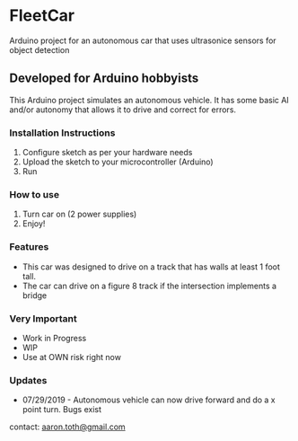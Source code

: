 # FleetCar
Arduino project for an autonomous car that uses ultrasonice sensors for object detection

## Developed for Arduino hobbyists
This Arduino project simulates an autonomous vehicle.  It has some basic AI and/or autonomy that allows it to drive and correct for errors. 

### Installation Instructions
1. Configure sketch as per your hardware needs 
2. Upload the sketch to your microcontroller (Arduino)
3. Run
 
### How to use
1. Turn car on (2 power supplies)
2. Enjoy!

### Features
- This car was designed to drive on a track that has walls at least 1 foot tall.  
- The car can drive on a figure 8 track if the intersection implements a bridge

### Very Important
* Work in Progress
* WIP
* Use at OWN risk right now

### Updates
* 07/29/2019 - Autonomous vehicle can now drive forward and do a x point turn.  Bugs exist

contact: aaron.toth@gmail.com